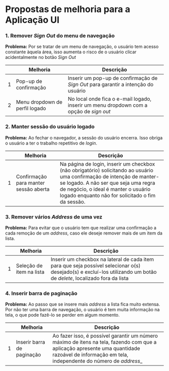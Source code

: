 # Propostas de melhoria para a Aplicação UI

### 1. Remover _Sign Out_ do menu de navegação
**Problema:** Por se tratar de um menu de navegação, o usuário tem acesso constante àquela área, isso aumenta o risco de o usuário clicar acidentalmente no botão _Sign Out_

|   | Melhoria | Descrição |
| ------ | ------ | ------ |
| 1 | Pop-up de confirmação | Inserir um pop-up de confirmação de _Sign Out_ para garantir a intenção do usuário |
| 2 | Menu dropdown de perfil logado | No local onde fica o e-mail logado, inserir um menu dropdown com a opção de _sign out_ |

### 2. Manter sessão do usuário logado
**Problema:** Ao fechar o navegador, a sessão do usuário encerra. Isso obriga o usuário a ter o trabalho repetitivo de _login_. 

|   | Melhoria | Descrição |
| ------ | ------ | ------ |
| 1 | Confirmação para manter sessão aberta | Na página de login, inserir um checkbox (não obrigatório) solicitando ao usuário uma confirmação de intenção de manter-se logado. A não ser que seja uma regra de negócio, o ideal é manter o usuário logado enquanto não for solicitado o fim da sessão. |

### 3. Remover vários _Address_ de uma vez
**Problema:** Para evitar que o usuário tem que realizar uma confirmação a cada remoção de um _address_, caso ele deseje remover mais de um item da lista.

|   | Melhoria | Descrição |
| ------ | ------ | ------ |
| 1 | Seleção de item na lista | Inserir um checkbox na lateral de cada item para que seja possível selecionar o(s) desejado(s) e excluí-los utilizando um botão de _delete_, localizado fora da lista |

### 4. Inserir barra de paginação
**Problema:** Ao passo que se insere mais _address_ a lista fica muito extensa. Por não ter uma barra de navegação, o usuário é tem muita informação na tela, o que pode fazê-lo se perder em algum momento.

|   | Melhoria | Descrição |
| ------ | ------ | ------ |
| 1 | Inserir barra de paginação | Ao fazer isso, é possível garantir um número máximo de itens na tela, fazendo com que a aplicação apresente uma quantidade razoável de informação em tela, independente do número de _address__ |
